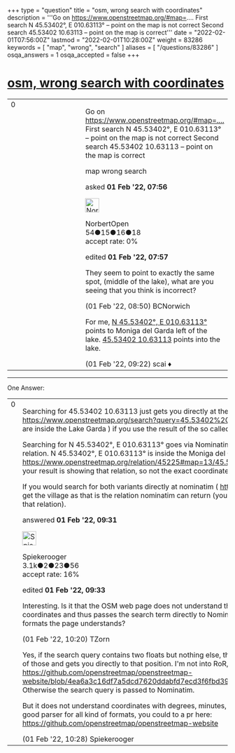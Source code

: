 +++
type = "question"
title = "osm, wrong search with coordinates"
description = '''Go on https://www.openstreetmap.org/#map=.... First search N 45.53402°, E 010.63113° – point on the map is not correct Second search 45.53402 10.63113 – point on the map is correct'''
date = "2022-02-01T07:56:00Z"
lastmod = "2022-02-01T10:28:00Z"
weight = 83286
keywords = [ "map", "wrong", "search" ]
aliases = [ "/questions/83286" ]
osqa_answers = 1
osqa_accepted = false
+++

<div class="headNormal">

# [osm, wrong search with coordinates](/questions/83286/osm-wrong-search-with-coordinates)

</div>

<div id="main-body">

<div id="askform">

<table id="question-table" style="width:100%;">
<colgroup>
<col style="width: 50%" />
<col style="width: 50%" />
</colgroup>
<tbody>
<tr>
<td style="width: 30px; vertical-align: top"><div class="vote-buttons">
<span id="post-83286-upvote" class="ajax-command post-vote up" rel="nofollow" title="I like this post (click again to cancel)"> </span>
<div id="post-83286-score" class="post-score" title="current number of votes">
0
</div>
<span id="post-83286-downvote" class="ajax-command post-vote down" rel="nofollow" title="I dont like this post (click again to cancel)"> </span> <span id="favorite-mark" class="ajax-command favorite-mark" rel="nofollow" title="mark/unmark this question as favorite (click again to cancel)"> </span>
<div id="favorite-count" class="favorite-count">
&#10;</div>
</div></td>
<td><div id="item-right">
<div class="question-body">
<p>Go on <a href="https://www.openstreetmap.org/#map=....">https://www.openstreetmap.org/#map=....</a> First search N 45.53402°, E 010.63113° – point on the map is not correct Second search 45.53402 10.63113 – point on the map is correct</p>
</div>
<div id="question-tags" class="tags-container tags">
<span class="post-tag tag-link-map" rel="tag" title="see questions tagged &#39;map&#39;">map</span> <span class="post-tag tag-link-wrong" rel="tag" title="see questions tagged &#39;wrong&#39;">wrong</span> <span class="post-tag tag-link-search" rel="tag" title="see questions tagged &#39;search&#39;">search</span>
</div>
<div id="question-controls" class="post-controls">
&#10;</div>
<div class="post-update-info-container">
<div class="post-update-info post-update-info-user">
<p>asked <strong>01 Feb '22, 07:56</strong></p>
<img src="https://secure.gravatar.com/avatar/5b255884ec6417c17c8f44e571606b9b?s=32&amp;d=identicon&amp;r=g" class="gravatar" width="32" height="32" alt="NorbertOpen&#39;s gravatar image" />
<p><span>NorbertOpen</span><br />
<span class="score" title="54 reputation points">54</span><span title="15 badges"><span class="badge1">●</span><span class="badgecount">15</span></span><span title="16 badges"><span class="silver">●</span><span class="badgecount">16</span></span><span title="18 badges"><span class="bronze">●</span><span class="badgecount">18</span></span><br />
<span class="accept_rate" title="Rate of the user&#39;s accepted answers">accept rate:</span> <span title="NorbertOpen has no accepted answers">0%</span></p>
</div>
<div class="post-update-info post-update-info-edited">
<p><span> edited <strong>01 Feb '22, 07:57</strong> </span></p>
</div>
</div>
<div id="comments-container-83286" class="comments-container">
<span id="83287"></span>
<div id="comment-83287" class="comment">
<div id="post-83287-score" class="comment-score">
&#10;</div>
<div class="comment-text">
<p>They seem to point to exactly the same spot, (middle of the lake), what are you seeing that you think is incorrect?</p>
</div>
<div id="comment-83287-info" class="comment-info">
<span class="comment-age">(01 Feb '22, 08:50)</span> <span class="comment-user userinfo">BCNorwich</span>
</div>
</div>
<span id="83288"></span>
<div id="comment-83288" class="comment">
<div id="post-83288-score" class="comment-score">
&#10;</div>
<div class="comment-text">
<p>For me, <a href="https://www.openstreetmap.org/search?query=N%2045.53402°%2C%20E%20010.63113°">N 45.53402°, E 010.63113°</a> points to Moniga del Garda left of the lake. <a href="https://www.openstreetmap.org/search?query=45.53402%2010.63113">45.53402 10.63113</a> points into the lake.</p>
</div>
<div id="comment-83288-info" class="comment-info">
<span class="comment-age">(01 Feb '22, 09:22)</span> <span class="comment-user userinfo">scai ♦</span>
</div>
</div>
</div>
<div id="comment-tools-83286" class="comment-tools">
&#10;</div>
<div class="clear">
&#10;</div>
<div id="comment-83286-form-container" class="comment-form-container">
&#10;</div>
<div class="clear">
&#10;</div>
</div></td>
</tr>
</tbody>
</table>

------------------------------------------------------------------------

<div class="tabBar">

<span id="sort-top"></span>

<div class="headQuestions">

One Answer:

</div>

</div>

<span id="83290"></span>

<div id="answer-container-83290" class="answer">

<table style="width:100%;">
<colgroup>
<col style="width: 50%" />
<col style="width: 50%" />
</colgroup>
<tbody>
<tr>
<td style="width: 30px; vertical-align: top"><div class="vote-buttons">
<span id="post-83290-upvote" class="ajax-command post-vote up" rel="nofollow" title="I like this post (click again to cancel)"> </span>
<div id="post-83290-score" class="post-score" title="current number of votes">
0
</div>
<span id="post-83290-downvote" class="ajax-command post-vote down" rel="nofollow" title="I dont like this post (click again to cancel)"> </span>
</div></td>
<td><div class="item-right">
<div class="answer-body">
<p>Searching for 45.53402 10.63113 just gets you directly at the coordinates position ( <a href="https://www.openstreetmap.org/search?query=45.53402%2010.63113#map=13/45.5340/10.6311">https://www.openstreetmap.org/search?query=45.53402%2010.63113#map=13/45.5340/10.6311</a> which are inside the Lake Garda ) if you use the result of the so called "Internal" search.</p>
<p>Searching for N 45.53402°, E 010.63113° goes via Nominatim which tries to find the nearest node or relation. N 45.53402°, E 010.63113° is inside the Moniga del Garda relation (see: <a href="https://www.openstreetmap.org/relation/45225#map=13/45.5263/10.5598">https://www.openstreetmap.org/relation/45225#map=13/45.5263/10.5598</a> ) that spans into the lake and your result is showing that relation, so not the exact coordinate.</p>
<p>If you would search for both variants directly at nominatim ( <a href="https://nominatim.osm.org">https://nominatim.osm.org</a> ), you would always get the village as that is the relation nominatim can return (your coordinates are actually to the top right of that relation).</p>
</div>
<div class="answer-controls post-controls">
&#10;</div>
<div class="post-update-info-container">
<div class="post-update-info post-update-info-user">
<p>answered <strong>01 Feb '22, 09:31</strong></p>
<img src="https://secure.gravatar.com/avatar/e06ed329df6032df14b5639de4d64782?s=32&amp;d=identicon&amp;r=g" class="gravatar" width="32" height="32" alt="Spiekerooger&#39;s gravatar image" />
<p><span>Spiekerooger</span><br />
<span class="score" title="3148 reputation points"><span>3.1k</span></span><span title="2 badges"><span class="badge1">●</span><span class="badgecount">2</span></span><span title="23 badges"><span class="silver">●</span><span class="badgecount">23</span></span><span title="56 badges"><span class="bronze">●</span><span class="badgecount">56</span></span><br />
<span class="accept_rate" title="Rate of the user&#39;s accepted answers">accept rate:</span> <span title="Spiekerooger has 18 accepted answers">16%</span></p>
</div>
<div class="post-update-info post-update-info-edited">
<p><span> edited <strong>01 Feb '22, 09:33</strong> </span></p>
</div>
</div>
<div id="comments-container-83290" class="comments-container">
<span id="83291"></span>
<div id="comment-83291" class="comment">
<div id="post-83291-score" class="comment-score">
&#10;</div>
<div class="comment-text">
<p>Interesting. Is it that the OSM web page does not understand that N 45.53402°, E 010.63113° is coordinates and thus passes the search term directly to Nominatim? What would be allowed coordinate formats the page understands?</p>
</div>
<div id="comment-83291-info" class="comment-info">
<span class="comment-age">(01 Feb '22, 10:20)</span> <span class="comment-user userinfo">TZorn</span>
</div>
</div>
<span id="83292"></span>
<div id="comment-83292" class="comment">
<div id="post-83292-score" class="comment-score">
&#10;</div>
<div class="comment-text">
<p>Yes, if the search query contains two floats but nothing else, the search tries to get latitude and longitude out of those and gets you directly to that position. I'm not into RoR, but you could have a look here: <a href="https://github.com/openstreetmap/openstreetmap-website/blob/4ea6a3c16df7a5dcd7620ddabfd7ecd3f6fbd396/app/controllers/geocoder_controller.rb#L45">https://github.com/openstreetmap/openstreetmap-website/blob/4ea6a3c16df7a5dcd7620ddabfd7ecd3f6fbd396/app/controllers/geocoder_controller.rb#L45</a> Otherwise the search query is passed to Nominatim.</p>
<p>But it does not understand coordinates with degrees, minutes, seconds etc. If someone volunteers to write a good parser for all kind of formats, you could to a pr here: <a href="https://github.com/openstreetmap/openstreetmap-website">https://github.com/openstreetmap/openstreetmap-website</a></p>
</div>
<div id="comment-83292-info" class="comment-info">
<span class="comment-age">(01 Feb '22, 10:28)</span> <span class="comment-user userinfo">Spiekerooger</span>
</div>
</div>
</div>
<div id="comment-tools-83290" class="comment-tools">
&#10;</div>
<div class="clear">
&#10;</div>
<div id="comment-83290-form-container" class="comment-form-container">
&#10;</div>
<div class="clear">
&#10;</div>
</div></td>
</tr>
</tbody>
</table>

</div>

<div class="paginator-container-left">

</div>

</div>

</div>


